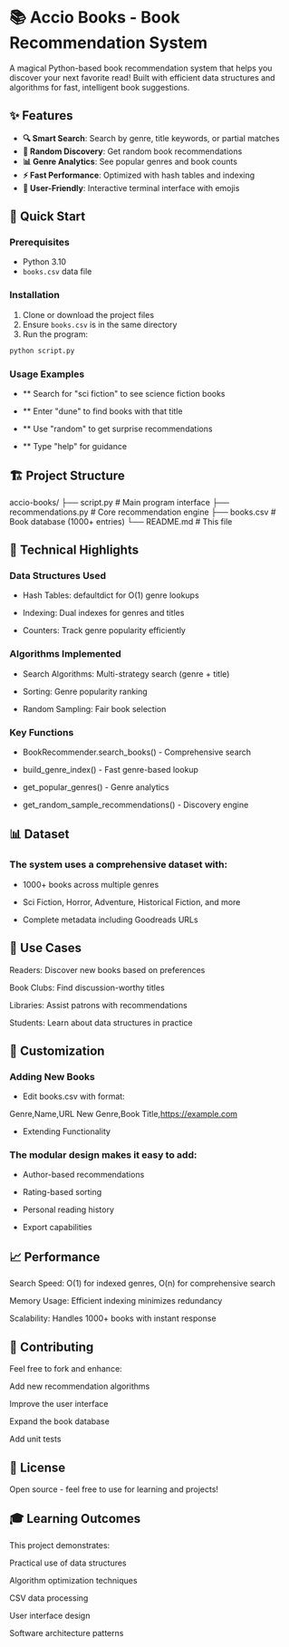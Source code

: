 # 📚 Accio Books - Book Recommendation System

A magical Python-based book recommendation system that helps you discover your next favorite read! Built with efficient data structures and algorithms for fast, intelligent book suggestions.

## ✨ Features

- **🔍 Smart Search**: Search by genre, title keywords, or partial matches
- **🎲 Random Discovery**: Get random book recommendations
- **📊 Genre Analytics**: See popular genres and book counts
- **⚡ Fast Performance**: Optimized with hash tables and indexing
- **📱 User-Friendly**: Interactive terminal interface with emojis

## 🚀 Quick Start

### Prerequisites
- Python 3.10
- `books.csv` data file

### Installation
1. Clone or download the project files
2. Ensure `books.csv` is in the same directory
3. Run the program:

```bash
python script.py
```

### Usage Examples
- ** Search for "sci fiction" to see science fiction books

- ** Enter "dune" to find books with that title

- ** Use "random" to get surprise recommendations

- ** Type "help" for guidance


## 🏗️ Project Structure

accio-books/
├── script.py              # Main program interface
├── recommendations.py     # Core recommendation engine
├── books.csv             # Book database (1000+ entries)
└── README.md            # This file


## 🧠 Technical Highlights
### Data Structures Used
- Hash Tables: defaultdict for O(1) genre lookups

- Indexing: Dual indexes for genres and titles

- Counters: Track genre popularity efficiently


### Algorithms Implemented
- Search Algorithms: Multi-strategy search (genre + title)

- Sorting: Genre popularity ranking

- Random Sampling: Fair book selection

### Key Functions
- BookRecommender.search_books() - Comprehensive search

- build_genre_index() - Fast genre-based lookup

- get_popular_genres() - Genre analytics

- get_random_sample_recommendations() - Discovery engine

## 📊 Dataset
### The system uses a comprehensive dataset with:

- 1000+ books across multiple genres

- Sci Fiction, Horror, Adventure, Historical Fiction, and more

- Complete metadata including Goodreads URLs

## 🎯 Use Cases
Readers: Discover new books based on preferences

Book Clubs: Find discussion-worthy titles

Libraries: Assist patrons with recommendations

Students: Learn about data structures in practice

## 🔧 Customization
### Adding New Books
- Edit books.csv with format:

Genre,Name,URL
New Genre,Book Title,https://example.com

- Extending Functionality
### The modular design makes it easy to add:

- Author-based recommendations

- Rating-based sorting

- Personal reading history

- Export capabilities

## 📈 Performance
Search Speed: O(1) for indexed genres, O(n) for comprehensive search

Memory Usage: Efficient indexing minimizes redundancy

Scalability: Handles 1000+ books with instant response


## 🤝 Contributing
Feel free to fork and enhance:

Add new recommendation algorithms

Improve the user interface

Expand the book database

Add unit tests

## 📝 License
Open source - feel free to use for learning and projects!


## 🎓 Learning Outcomes
This project demonstrates:

Practical use of data structures

Algorithm optimization techniques

CSV data processing

User interface design

Software architecture patterns